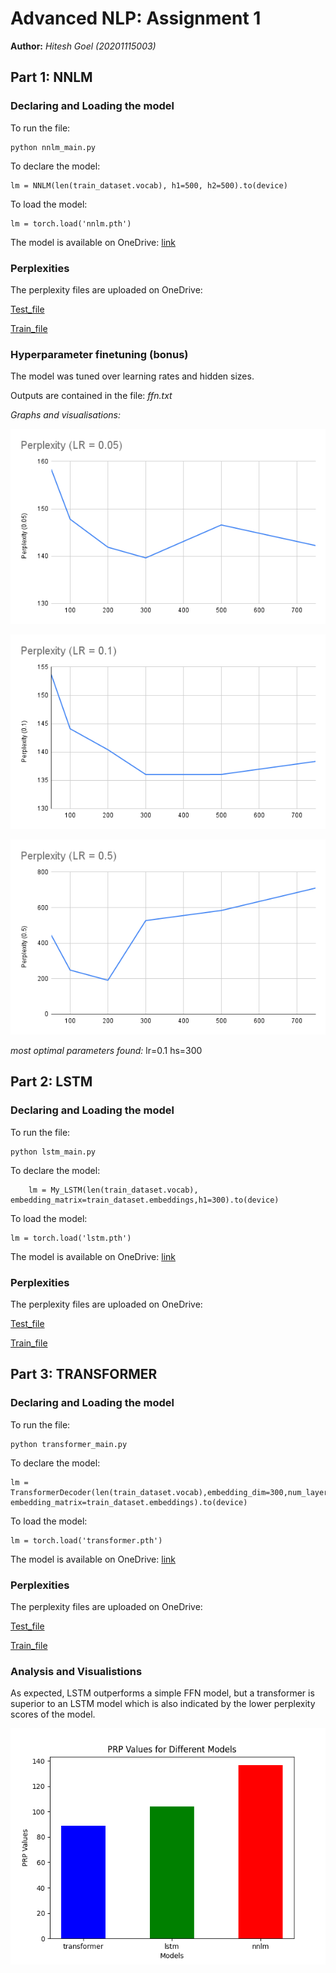 # Advanced NLP: Assignment 1
**Author:** *Hitesh Goel (20201115003)*

## Part 1: NNLM

### Declaring and Loading the model

To run the file:
```
python nnlm_main.py
```

To declare the model:
```
lm = NNLM(len(train_dataset.vocab), h1=500, h2=500).to(device)
```

To load the model:
```
lm = torch.load('nnlm.pth')
```

The model is available on OneDrive:
[link](https://iiitaphyd-my.sharepoint.com/:u:/g/personal/hitesh_goel_research_iiit_ac_in/ERJ8NB7UIyVFv6Y6Zfz5FL0B4cvFnXvdTaXGvMlLI2AkaQ?e=gRCqne)

### Perplexities
The perplexity files are uploaded on OneDrive:

[Test_file](https://iiitaphyd-my.sharepoint.com/:f:/g/personal/hitesh_goel_research_iiit_ac_in/EiLYDhAfZVBOovRKmgZ5liwBDwoQUUoes-r7wiE9WyuZiA?e=qyWdbF)

[Train_file](https://iiitaphyd-my.sharepoint.com/:f:/g/personal/hitesh_goel_research_iiit_ac_in/EiLYDhAfZVBOovRKmgZ5liwBDwoQUUoes-r7wiE9WyuZiA?e=qyWdbF)

### Hyperparameter finetuning (bonus)
The model was tuned over learning rates and hidden sizes.

Outputs are contained in the file: *ffn.txt*

*Graphs and visualisations:*

![prp with lr-0.05](graphs/ffn_analysis/perp0.05.png)

![prp with lr-0.1](graphs/ffn_analysis/perp0.1.png)

![prp with lr-0.5](graphs/ffn_analysis/perp0.5.png)

*most optimal parameters found:* lr=0.1	hs=300

## Part 2: LSTM

### Declaring and Loading the model

To run the file:
```
python lstm_main.py
```

To declare the model:
```
    lm = My_LSTM(len(train_dataset.vocab), embedding_matrix=train_dataset.embeddings,h1=300).to(device)

```

To load the model:
```
lm = torch.load('lstm.pth')
```

The model is available on OneDrive:
[link](https://iiitaphyd-my.sharepoint.com/:u:/g/personal/hitesh_goel_research_iiit_ac_in/EYW9FpRvpkFCuRR1wsV8PM0BgwTSL9Dxp0WZxwe7JP0SDw?e=aSMK1I)

### Perplexities
The perplexity files are uploaded on OneDrive:

[Test_file](https://iiitaphyd-my.sharepoint.com/:f:/g/personal/hitesh_goel_research_iiit_ac_in/EiLYDhAfZVBOovRKmgZ5liwBDwoQUUoes-r7wiE9WyuZiA?e=qyWdbF)

[Train_file](https://iiitaphyd-my.sharepoint.com/:f:/g/personal/hitesh_goel_research_iiit_ac_in/EiLYDhAfZVBOovRKmgZ5liwBDwoQUUoes-r7wiE9WyuZiA?e=qyWdbF)


## Part 3: TRANSFORMER

### Declaring and Loading the model

To run the file:
```
python transformer_main.py
```

To declare the model:
```
lm = TransformerDecoder(len(train_dataset.vocab),embedding_dim=300,num_layers=6,num_heads=6,max_seq_length=train_dataset.max_len, embedding_matrix=train_dataset.embeddings).to(device)

```

To load the model:
```
lm = torch.load('transformer.pth')
```

The model is available on OneDrive:
[link](https://iiitaphyd-my.sharepoint.com/:u:/g/personal/hitesh_goel_research_iiit_ac_in/EZfSx0sItq5Gjw-Mm27_10sB022kLN9yQSQAzqWYMw4R4Q?e=MIxZ7H)

### Perplexities
The perplexity files are uploaded on OneDrive:

[Test_file](https://iiitaphyd-my.sharepoint.com/:f:/g/personal/hitesh_goel_research_iiit_ac_in/EiLYDhAfZVBOovRKmgZ5liwBDwoQUUoes-r7wiE9WyuZiA?e=qyWdbF)

[Train_file](https://iiitaphyd-my.sharepoint.com/:f:/g/personal/hitesh_goel_research_iiit_ac_in/EiLYDhAfZVBOovRKmgZ5liwBDwoQUUoes-r7wiE9WyuZiA?e=qyWdbF)

### Analysis and Visualistions
As expected, LSTM outperforms a simple FFN model, but a transformer is superior to an LSTM model which is also indicated by the lower perplexity scores of the model. 

![comparison](graphs/comparison.png)